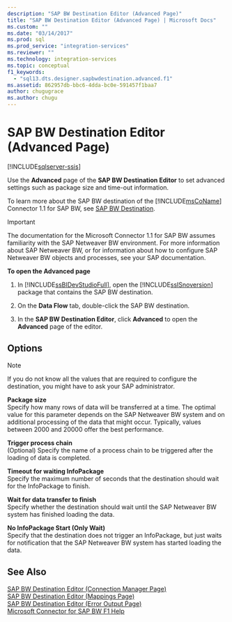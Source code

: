 ```yaml
---
description: "SAP BW Destination Editor (Advanced Page)"
title: "SAP BW Destination Editor (Advanced Page) | Microsoft Docs"
ms.custom: ""
ms.date: "03/14/2017"
ms.prod: sql
ms.prod_service: "integration-services"
ms.reviewer: ""
ms.technology: integration-services
ms.topic: conceptual
f1_keywords: 
  - "sql13.dts.designer.sapbwdestination.advanced.f1"
ms.assetid: 862957db-bbc6-4dda-bc0e-591457f1baa7
author: chugugrace
ms.author: chugu
---
```

# SAP BW Destination Editor (Advanced Page)

[!INCLUDE[sqlserver-ssis](../../includes/applies-to-version/sqlserver-ssis.md)]


  Use the **Advanced** page of the **SAP BW Destination Editor** to set advanced settings such as package size and time-out information.  
  
 To learn more about the SAP BW destination of the [!INCLUDE[msCoName](../../includes/msconame-md.md)] Connector 1.1 for SAP BW, see [SAP BW Destination](../../integration-services/data-flow/sap-bw-destination.md).  
  
> [!IMPORTANT]  
>  The documentation for the Microsoft Connector 1.1 for SAP BW assumes familiarity with the SAP Netweaver BW environment. For more information about SAP Netweaver BW, or for information about how to configure SAP Netweaver BW objects and processes, see your SAP documentation.  
  
 **To open the Advanced page**  
  
1.  In [!INCLUDE[ssBIDevStudioFull](../../includes/ssbidevstudiofull-md.md)], open the [!INCLUDE[ssISnoversion](../../includes/ssisnoversion-md.md)] package that contains the SAP BW destination.  
  
2.  On the **Data Flow** tab, double-click the SAP BW destination.  
  
3.  In the **SAP BW Destination Editor**, click **Advanced** to open the **Advanced** page of the editor.  
  
## Options  
  
> [!NOTE]  
>  If you do not know all the values that are required to configure the destination, you might have to ask your SAP administrator.  
  
 **Package size**  
 Specify how many rows of data will be transferred at a time. The optimal value for this parameter depends on the SAP Netweaver BW system and on additional processing of the data that might occur. Typically, values between 2000 and 20000 offer the best performance.  
  
 **Trigger process chain**  
 (Optional) Specify the name of a process chain to be triggered after the loading of data is completed.  
  
 **Timeout for waiting InfoPackage**  
 Specify the maximum number of seconds that the destination should wait for the InfoPackage to finish.  
  
 **Wait for data transfer to finish**  
 Specify whether the destination should wait until the SAP Netweaver BW system has finished loading the data.  
  
 **No InfoPackage Start (Only Wait)**  
 Specify that the destination does not trigger an InfoPackage, but just waits for notification that the SAP Netweaver BW system has started loading the data.  
  
## See Also  
 [SAP BW Destination Editor &#40;Connection Manager Page&#41;](../../integration-services/data-flow/sap-bw-destination-editor-connection-manager-page.md)   
 [SAP BW Destination Editor &#40;Mappings Page&#41;](../../integration-services/data-flow/sap-bw-destination-editor-mappings-page.md)   
 [SAP BW Destination Editor &#40;Error Output Page&#41;](../../integration-services/data-flow/sap-bw-destination-editor-error-output-page.md)   
 [Microsoft Connector for SAP BW F1 Help](../../integration-services/microsoft-connector-for-sap-bw-f1-help.md)  
  
  
